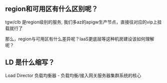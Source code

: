 ## region和可用区有什么区别呢？

tgw/clb 是region级别的服务,  我们多az的apigw生产节点，直接往对应的vip上挂载就行了

那么，region与可用区有什么差异呢？IaaS更底层等这种机房建设该如何理解呢？


## LD 是什么缩写？

Load Director 负载均衡器 - 负载均衡/接入网关服务器集群系统的核心